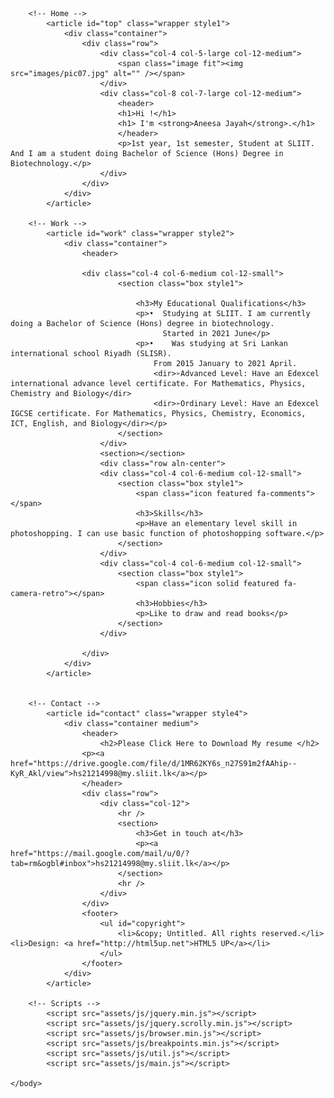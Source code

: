 <!DOCTYPE HTML>
<!--
	Miniport by HTML5 UP
	html5up.net | @ajlkn
	Free for personal and commercial use under the CCA 3.0 license (html5up.net/license)
-->
<html>
	<head>
		<title>Aneesa Jayah's Portfolio</title>
		<meta charset="utf-8" />
		<meta name="viewport" content="width=device-width, initial-scale=1, user-scalable=no" />
		<link rel="stylesheet" href="assets/css/main.css" />
	</head>
	<body class="is-preload">

		<!-- Home -->
			<article id="top" class="wrapper style1">
				<div class="container">
					<div class="row">
						<div class="col-4 col-5-large col-12-medium">
							<span class="image fit"><img src="images/pic07.jpg" alt="" /></span>
						</div>
						<div class="col-8 col-7-large col-12-medium">
							<header>
							<h1>Hi !</h1> 
							<h1> I'm <strong>Aneesa Jayah</strong>.</h1>
							</header>
							<p>1st year, 1st semester, Student at SLIIT. And I am a student doing Bachelor of Science (Hons) Degree in Biotechnology.</p>
						</div>
					</div>
				</div>
			</article>

		<!-- Work -->
			<article id="work" class="wrapper style2">
				<div class="container">
					<header>
				
					<div class="col-4 col-6-medium col-12-small">
							<section class="box style1">
								
								<h3>My Educational Qualifications</h3>
								<p>•  Studying at SLIIT. I am currently doing a Bachelor of Science (Hons) degree in biotechnology.
									  Started in 2021 June</p>
								<p>•    Was studying at Sri Lankan international school Riyadh (SLISR). 
									From 2015 January to 2021 April.
									<dir>➢Advanced Level: Have an Edexcel international advance level certificate. For Mathematics, Physics, Chemistry and Biology</dir>
									<dir>➢Ordinary Level: Have an Edexcel IGCSE certificate. For Mathematics, Physics, Chemistry, Economics, ICT, English, and Biology</dir></p>
							</section>
						</div>
						<section></section>
						<div class="row aln-center">
						<div class="col-4 col-6-medium col-12-small">
							<section class="box style1">
								<span class="icon featured fa-comments"></span>
								<h3>Skills</h3>
								<p>Have an elementary level skill in photoshopping. I can use basic function of photoshopping software.</p>
							</section>
						</div>
						<div class="col-4 col-6-medium col-12-small">
							<section class="box style1">
								<span class="icon solid featured fa-camera-retro"></span>
								<h3>Hobbies</h3>
								<p>Like to draw and read books</p>
							</section>
						</div>
						
					</div>
				</div>
			</article>


		<!-- Contact -->
			<article id="contact" class="wrapper style4">
				<div class="container medium">
					<header>
						<h2>Please Click Here to Download My resume	</h2>
					<p><a href="https://drive.google.com/file/d/1MR62KY6s_n27S91m2fAAhip--KyR_Akl/view">hs21214998@my.sliit.lk</a></p>
					</header>
					<div class="row">
						<div class="col-12">
							<hr />
							<section>
								<h3>Get in touch at</h3>
								<p><a href="https://mail.google.com/mail/u/0/?tab=rm&ogbl#inbox">hs21214998@my.sliit.lk</a></p>
							</section>
							<hr />
						</div>
					</div>
					<footer>
						<ul id="copyright">
							<li>&copy; Untitled. All rights reserved.</li><li>Design: <a href="http://html5up.net">HTML5 UP</a></li>
						</ul>
					</footer>
				</div>
			</article>

		<!-- Scripts -->
			<script src="assets/js/jquery.min.js"></script>
			<script src="assets/js/jquery.scrolly.min.js"></script>
			<script src="assets/js/browser.min.js"></script>
			<script src="assets/js/breakpoints.min.js"></script>
			<script src="assets/js/util.js"></script>
			<script src="assets/js/main.js"></script>

	</body>
</html>
